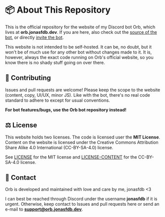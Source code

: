 # 📦 About This Repository
This is the official repository for the website of my Discord bot Orb, which lives at **orb.jonasfdb.dev**.
If you are here, also check out the [source of the bot](https://github.com/jonasfdb/Orb), or directly [invite the bot](https://discord.com/oauth2/authorize?client_id=875699883460427836&permissions=1099780140278&integration_type=0&scope=bot).

This website is not intended to be self-hosted. It can be, no doubt, but it won't be of much use for any other bot without changes made to it. It is, however, always the exact code running on Orb's official website, so you know there is no shady stuff going on over there.

## 🤝 Contributing

Issues and pull requests are welcome! Please keep the scope to the website (content, copy, UI/UX, minor JS). Like with the bot, there's no real code standard to adhere to except for usual conventions.

**For bot features/bugs, use the Orb bot repository instead!**

## ⚖️ License

This website holds two licenses. The code is licensed user the **MIT License**. Content on the website is licensed under the Creative Commons Attribution Share Alike 4.0 International (CC-BY-SA-4.0) license.

See [LICENSE](./LICENSE) for the MIT license and [LICENSE-CONTENT](./LICENSE-CONTENT) for the CC-BY-SA-4.0 license.


## 💭 Contact

Orb is developed and maintained with love and care by me, jonasfdb <3

I can best be reached through Discord under the username **jonasfdb** if it is urgent. Otherwise, keep contact to Issues and pull requests here or send an e-mail to **support@orb.jonasfdb.dev**.